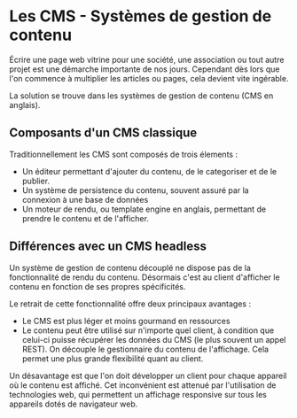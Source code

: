 # Les CMS - Systèmes de gestion de contenu

Écrire une page web vitrine pour une société, une association ou tout autre projet est une démarche importante de nos jours. 
Cependant dès lors que l'on commence à multiplier les articles ou pages, cela devient vite ingérable.

La solution se trouve dans les systèmes de gestion de contenu (CMS en anglais).

## Composants d'un CMS classique

Traditionnellement les CMS sont composés de trois élements : 

* Un éditeur permettant d'ajouter du contenu, de le categoriser et de le publier.
* Un système de persistence du contenu, souvent assuré par la connexion à une base de données
* Un moteur de rendu, ou template engine en anglais, permettant de prendre le contenu et de l'afficher.

## Différences avec un CMS headless

Un système de gestion de contenu découplé ne dispose pas de la fonctionnalité de rendu du contenu.
Désormais c'est au client d'afficher le contenu en fonction de ses propres spécificités.

Le retrait de cette fonctionnalité offre deux principaux avantages : 

* Le CMS est plus léger et moins gourmand en ressources
* Le contenu peut être utilisé sur n'importe quel client, à condition que celui-ci puisse récupérer les données du CMS (le plus souvent un appel REST).
On découple le gestionnaire du contenu de l'affichage. Cela permet une plus grande flexibilité quant au client.

Un désavantage est que l'on doit développer un client pour chaque appareil où le contenu est affiché.
Cet inconvénient est attenué par l'utilisation de technologies web, qui permettent un affichage responsive sur tous les appareils dotés de navigateur web.
